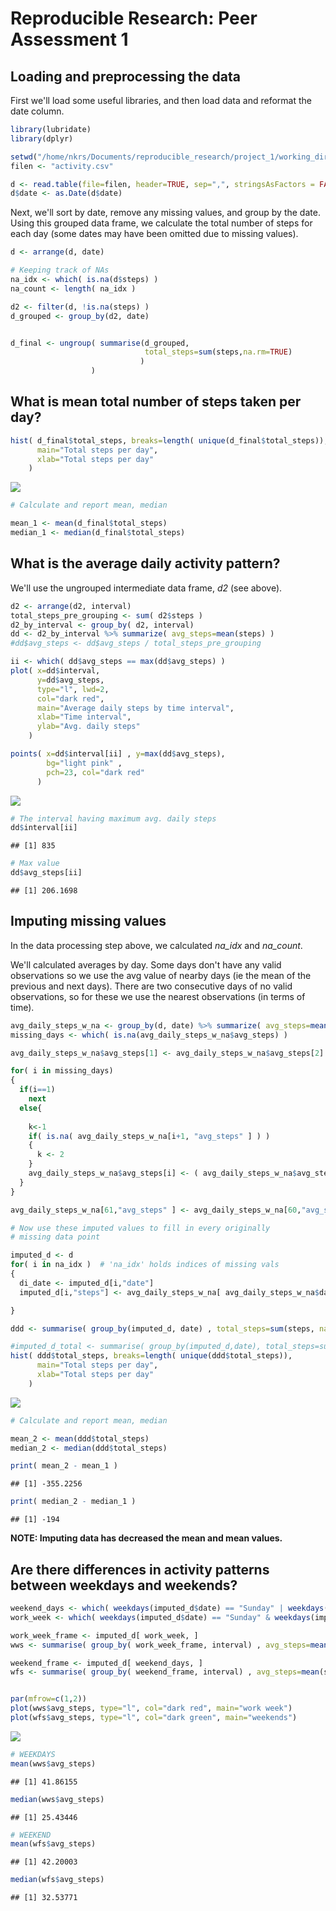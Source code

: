 # Reproducible Research: Peer Assessment 1


## Loading and preprocessing the data

First we'll load some useful libraries, and then load data and
reformat the date column. 


```r
library(lubridate)
library(dplyr)

setwd("/home/nkrs/Documents/reproducible_research/project_1/working_dir/RepData_PeerAssessment1/")
filen <- "activity.csv"

d <- read.table(file=filen, header=TRUE, sep=",", stringsAsFactors = FALSE)
d$date <- as.Date(d$date)
```
Next, we'll sort by date, remove any missing values, and group by the date. 
Using this grouped data frame, we calculate the total number of steps for 
each day (some dates may have been omitted due to missing values). 


```r
d <- arrange(d, date)

# Keeping track of NAs
na_idx <- which( is.na(d$steps) )
na_count <- length( na_idx )

d2 <- filter(d, !is.na(steps) )
d_grouped <- group_by(d2, date)


d_final <- ungroup( summarise(d_grouped, 
                              total_steps=sum(steps,na.rm=TRUE)
                             )
                  )
```

## What is mean total number of steps taken per day?


```r
hist( d_final$total_steps, breaks=length( unique(d_final$total_steps)),
      main="Total steps per day", 
      xlab="Total steps per day"
    )
```

![](PA1_template_files/figure-html/unnamed-chunk-3-1.png)

```r
# Calculate and report mean, median

mean_1 <- mean(d_final$total_steps)
median_1 <- median(d_final$total_steps)
```

## What is the average daily activity pattern?

We'll use the ungrouped intermediate data frame, _d2_ (see above).


```r
d2 <- arrange(d2, interval)
total_steps_pre_grouping <- sum( d2$steps )
d2_by_interval <- group_by( d2, interval)
dd <- d2_by_interval %>% summarize( avg_steps=mean(steps) )
#dd$avg_steps <- dd$avg_steps / total_steps_pre_grouping 

ii <- which( dd$avg_steps == max(dd$avg_steps) )
plot( x=dd$interval, 
      y=dd$avg_steps, 
      type="l", lwd=2, 
      col="dark red",
      main="Average daily steps by time interval", 
      xlab="Time interval", 
      ylab="Avg. daily steps"
    )

points( x=dd$interval[ii] , y=max(dd$avg_steps), 
        bg="light pink" ,
        pch=23, col="dark red" 
      )
```

![](PA1_template_files/figure-html/unnamed-chunk-4-1.png)

```r
# The interval having maximum avg. daily steps
dd$interval[ii]
```

```
## [1] 835
```

```r
# Max value
dd$avg_steps[ii]
```

```
## [1] 206.1698
```


## Imputing missing values

In the data processing step above, we calculated _na_idx_ and _na_count_.

We'll calculated averages by day. Some days don't have any valid observations so we 
use the avg value of nearby days (ie the mean of the previous and next days). There
are two consecutive days of no valid observations, so for these we use the nearest
observations (in terms of time). 


```r
avg_daily_steps_w_na <- group_by(d, date) %>% summarize( avg_steps=mean(steps, na.rm=FALSE) )
missing_days <- which( is.na(avg_daily_steps_w_na$avg_steps) )

avg_daily_steps_w_na$avg_steps[1] <- avg_daily_steps_w_na$avg_steps[2]

for( i in missing_days)
{
  if(i==1)
    next
  else{
    
    k<-1
    if( is.na( avg_daily_steps_w_na[i+1, "avg_steps" ] ) )
    {
      k <- 2
    }      
    avg_daily_steps_w_na$avg_steps[i] <- ( avg_daily_steps_w_na$avg_steps[i+k] +                                                          avg_daily_steps_w_na$avg_steps[i-1] ) / 2
  }
}  

avg_daily_steps_w_na[61,"avg_steps" ] <- avg_daily_steps_w_na[60,"avg_steps" ]

# Now use these imputed values to fill in every originally 
# missing data point

imputed_d <- d
for( i in na_idx )  # 'na_idx' holds indices of missing vals
{
  di_date <- imputed_d[i,"date"]
  imputed_d[i,"steps"] <- avg_daily_steps_w_na[ avg_daily_steps_w_na$date == di_date ,"avg_steps" ] 

}  

ddd <- summarise( group_by(imputed_d, date) , total_steps=sum(steps, na.rm=FALSE) )

#imputed_d_total <- summarise( group_by(imputed_d,date), total_steps=sum(steps))
hist( ddd$total_steps, breaks=length( unique(ddd$total_steps)),
      main="Total steps per day", 
      xlab="Total steps per day"
    )
```

![](PA1_template_files/figure-html/unnamed-chunk-5-1.png)

```r
# Calculate and report mean, median

mean_2 <- mean(ddd$total_steps)
median_2 <- median(ddd$total_steps)

print( mean_2 - mean_1 )
```

```
## [1] -355.2256
```

```r
print( median_2 - median_1 )
```

```
## [1] -194
```

**NOTE: Imputing data has decreased the mean and mean values.**

## Are there differences in activity patterns between weekdays and weekends?


```r
weekend_days <- which( weekdays(imputed_d$date) == "Sunday" | weekdays(imputed_d$date) == "Saturday" )
work_week <- which( weekdays(imputed_d$date) == "Sunday" & weekdays(imputed_d$date) != "Saturday" )

work_week_frame <- imputed_d[ work_week, ]
wws <- summarise( group_by( work_week_frame, interval) , avg_steps=mean(steps) )

weekend_frame <- imputed_d[ weekend_days, ]
wfs <- summarise( group_by( weekend_frame, interval) , avg_steps=mean(steps) )


par(mfrow=c(1,2))
plot(wws$avg_steps, type="l", col="dark red", main="work week")
plot(wfs$avg_steps, type="l", col="dark green", main="weekends")
```

![](PA1_template_files/figure-html/unnamed-chunk-6-1.png)

```r
# WEEKDAYS
mean(wws$avg_steps)
```

```
## [1] 41.86155
```

```r
median(wws$avg_steps)
```

```
## [1] 25.43446
```

```r
# WEEKEND
mean(wfs$avg_steps)
```

```
## [1] 42.20003
```

```r
median(wfs$avg_steps)
```

```
## [1] 32.53771
```
